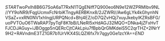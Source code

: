 $START$woPxIh8B6G7SoA6aT7RxN1TQgENiff7Q900eo6N9e12WZPRMIbv9NL//YY9oNR9/FqgUcmxFcNrbiKTngyAERBKnx8/2JZWRl//Aw6gLYk4kGhynhNVSaZ+vxRN0NV1xhIngjURPQNcd+Bhj4EZ/oD7QZvHQj7xuyJkebylKZRsBFG/uoPVTOuO6TWaRAP7pyTqF8K1bB/LNeRI5xHdAGJ32MQO+DNka4jZFxHvTFJCDJAGuy+iJBOggp5nQERcCjtCAkLpiu7fBpbQrGMKdeiS5C2qrTHZ+2INrY9H2+RAVndmE3TZ1GR7b1UrVKX4SLQZl6fx7lr7qgy0Ge1zcYA==$END$